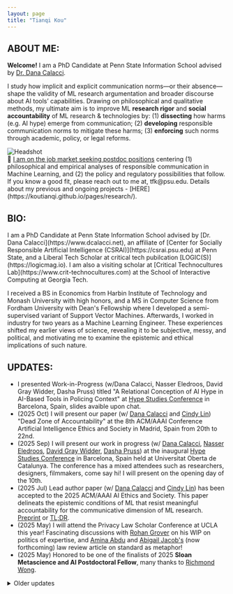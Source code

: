 ```yaml
---
layout: page
title: "Tianqi Kou"
---
```


## **ABOUT ME**:

<div class="intro-hero card">
  <div class="intro-copy pubs" markdown="1">

    
**Welcome!** I am a PhD Candidate at Penn State Information School advised by [Dr. Dana Calacci](https://www.dcalacci.net).

I study how implicit and explicit communication norms—or their absence—shape the validity of ML research argumentation and broader discourse about AI tools’ capabilities. Drawing on philosophical and qualitative methods, my ultimate aim is to improve ML **research rigor** and **social accountability** of ML research & technologies by: (1) **dissecting** how harms (e.g. AI hype) emerge from communication; (2) **developing** responsible communication norms to mitigate these harms; (3) **enforcing** such norms through academic, policy, or legal reforms. 

  </div>
  <img class="headshot" src="{{ "/assets/img/headshot_crop.jpg" | relative_url }}" alt="Headshot" />
</div>

<div class="job-market-box" markdown="1">
🌟 <ins>I am on the job market seeking postdoc positions</ins> centering (1) philosophical and empirical analyses of responsible communication in Machine Learning, and (2) the policy and regulatory possibilities that follow. If you know a good fit, please reach out to me at, tfk@psu.edu. Details about my previous and ongoing projects - [HERE](https://koutianqi.github.io/pages/research/).
</div>

<!--- and --->

<!--- <div style="clear: both; height: 16px;"></div> --->

<!--- <details class="bio-section" markdown="1">
  <!--- <summary>Bio</summary> --->
<div class="bio-block" markdown="1">

## **BIO**:
<div class="pubs" markdown="1">
I am a PhD Candidate at Penn State Information School advised by [Dr. Dana Calacci](https://www.dcalacci.net), an affiliate of [Center for Socially Responsible Artificial Intelligence (CSRAI)](https://csrai.psu.edu) at Penn State, and a Liberal Tech Scholar at critical tech pubilcation [LOGIC(S)](https://logicmag.io). I am also a visiting scholar at [Critical Technocultures Lab](https://www.crit-technocultures.com) at the School of Interactive Computing at Georgia Tech.

I received a BS in Economics from Harbin Institute of Technology and Monash University with high honors, and a MS in Computer Science from Fordham University with Dean's Fellowship where I developed a semi-supervised variant of Support Vector Machines. Afterwards, I worked in industry for two years as a Machine Learning Engineer. These experiences shifted my earlier views of science, revealing it to be subjective, messy, and political, and motivating me to examine the epistemic and ethical implications of such nature.
</div>

<!--- </details> --->

</div>

## **UPDATES**:
<div class="updates pubs" markdown="1">

- I presented Work-in-Progress (w/Dana Calacci, Nasser Eledroos, David Gray Widder, Dasha Pruss) titled "A Relational Conception of AI Hype in AI-Based Tools in Policing Context" at [Hype Studies Conference](https://hypestudies.org/conference) in Barcelona, Spain, slides avaible upon chat.
- (2025 Oct) I will present our paper (w/ [Dana Calacci](https://www.dcalacci.net) and [Cindy Lin](https://lincindy.com)) "Dead Zone of Accountability" at the 8th ACM/AAAI Conference Artificial Intelligence Ethics and Society in Madrid, Spain from 20th to 22nd.
- (2025 Sep) I will present our work in progress (w/ [Dana Calacci](https://www.dcalacci.net), [Nasser Eledroos](https://nasser.wiki), [David Gray Widder](https://davidwidder.me), [Dasha Pruss](https://www.dashapruss.com)) at the inaugural [Hype Studies Conference](https://hypestudies.org) in Barcelona, Spain held at Universitat Oberta de Catalunya. The conference has a mixed attendees such as researchers, designers, filmmakers, come say hi! I will present on the opening day of the 10th.
- (2025 Jul) Lead author paper (w/ [Dana Calacci](https://www.dcalacci.net) and [Cindy Lin](https://lincindy.com)) has been accepted to the 2025 ACM/AAAI AI Ethics and Society. This paper delineats the epistemic conditions of ML that resist meaningful accountability for the communicative dimension of ML research. [Preprint](https://arxiv.org/abs/2508.08739) or [TL;DR](https://www.linkedin.com/posts/koutianqi_dead-zone-of-accountability-why-social-claims-activity-7361214088003108864-3aJR?utm_source=share&utm_medium=member_desktop&rcm=ACoAACPLLPcBeEM19ytgUOpXQQb6x_SjOdrvjtQ).
- (2025 May) I will attend the Privacy Law Scholar Conference at UCLA this year! Fascinating discussions with [Rohan Grover](https://www.rohangrover.org) on his WIP on politics of expertise, and [Amina Abdu](https://aminaxabdu.github.io) and [Abigail Jacob's](https://azjacobs.com) (now forthcoming) law review article on standard as metaphor!
- (2025 May) Honored to be one of the finalists of 2025 **Sloan Metascience and AI Postdoctoral Fellow**, many thanks to [Richmond Wong](https://richmondywong.com).
 
<details class="older-updates" markdown="1">
<summary>Older updates</summary>

- (2024 Oct) Invited by the **Digital Life Initiative at Cornell Tech** to present my previous and ongoing work on the relationship between Machine Learning research practice reform and the social impact of ML-based technologies.
- (2024 Aug) Passed my comprehensive exam, officially a PhD candidate.
- My FAccT paper has been featured by the College of Information Sciences and Technology at Penn State. Read the story [here](https://ist.psu.edu/news/claim-replicability-may-help-prevent-harms-caused-by-ml)!
- (2024 Jun) Presented my **first and solo authored paper** "From Model Performance Replicability to Claim Replicability" at 2024 ACM Conference Fairness Accountability and Transparency at Rio de Janeiro, Brazil. [Article](https://arxiv.org/pdf/2404.13131?) or [TL;DR](https://x.com/koutianqi1/status/1782586574850449812).
- (2024 May) Attended NortheastHCI Conference (an alternative to CHI 2024) at Pittsburgh, PA.
- (2024 Apr) Received ACM FAccT'24 Travel Award.
- (2024 Mar) Received Dean's Travel Award.
- (2024 Jan) Joined [LOGIC(S)](https://logicmag.io) as a Liberatory Tech Scholar.
- (2023 Oct) Poster presentation on contradictions between ML replicability and feminist epistemic values at ICDS 2022 Symposium.
- (2023 Sep) I am presenting my work "Function of Replicability in Machine Learning Research" for PhilML 2023 at the University of Tübingen, at Tübingen, Germany.
- (2023 May) Paper abstract accepted by PhilML2023: Philosophy of Science Meets Machine Learning Conference.
- (2023 Apr) I am joined attend the Queer and Trans Graduate Students in STEM Panel as a panelist.
- (2022 Oct) Poster on Replicability in Machine Learning Research admitted to ICDS 2022 Symposium.
- (2022 Jun) I joint organized "Be You in STEM" with the College of IST during the pride parade at State College, PA! 🌈
- (2022 May) Nominated by the College of IST for 2022 Microsoft Ph.D Fellowship.

</details>

</div>

